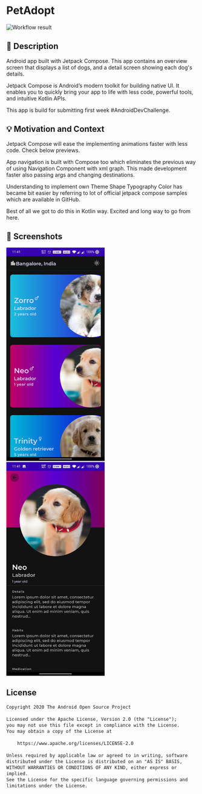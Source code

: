 # PetAdopt

<!--- Replace <OWNER> with your Github Username and <REPOSITORY> with the name of your repository. -->
<!--- You can find both of these in the url bar when you open your repository in github. -->
![Workflow result](https://github.com/raviteja786143/puppy-adoption-compose/workflows/Check/badge.svg)


## :scroll: Description
Android app built with Jetpack Compose. This app contains an overview screen that displays a list of dogs, and a detail screen showing each dog's details.

Jetpack Compose is Android’s modern toolkit for building native UI. It enables you to quickly bring your app to life with less code, powerful tools, and intuitive Kotlin APIs.

This app is build for submitting first week #AndroidDevChallenge.


## :bulb: Motivation and Context
Jetpack Compose will ease the implementing animations faster with less code. Check below previews.

App navigation is built with Compose too which eliminates the previous way of using Navigation Component with xml graph. This made development faster also passing args and changing destinations.

Understanding to implement own Theme Shape Typography Color has became bit easier by referring to lot of official jetpack compose samples which are available in GitHub.

Best of all we got to do this in Kotlin way. Excited and long way to go from here.


## :camera_flash: Screenshots
<!-- You can add more screenshots here if you like -->
<img src="/results/screenshot_1.png" width="260">&emsp;<img src="/results/screenshot_2.png" width="260">

## License
```
Copyright 2020 The Android Open Source Project

Licensed under the Apache License, Version 2.0 (the "License");
you may not use this file except in compliance with the License.
You may obtain a copy of the License at

    https://www.apache.org/licenses/LICENSE-2.0

Unless required by applicable law or agreed to in writing, software
distributed under the License is distributed on an "AS IS" BASIS,
WITHOUT WARRANTIES OR CONDITIONS OF ANY KIND, either express or implied.
See the License for the specific language governing permissions and
limitations under the License.
```
